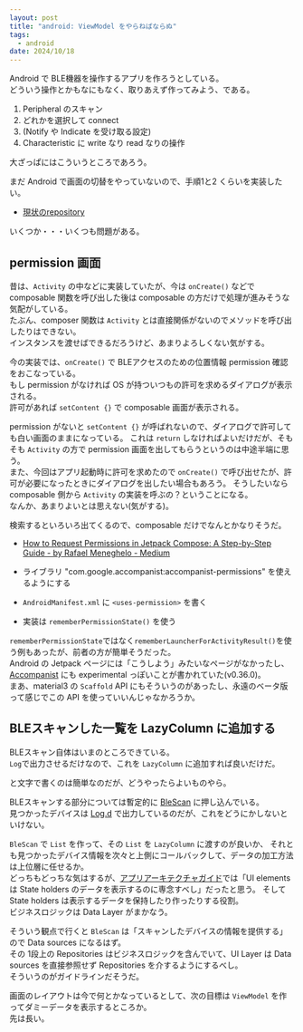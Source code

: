 ```yaml
---
layout: post
title: "android: ViewModel をやらねばならぬ"
tags:
  - android
date: 2024/10/18
---
```


Android で BLE機器を操作するアプリを作ろうとしている。  
どういう操作とかもなにもなく、取りあえず作ってみよう、である。

1. Peripheral のスキャン
2. どれかを選択して connect
3. (Notify や Indicate を受け取る設定)
4. Characteristic に write なり read なりの操作

大ざっぱにはこういうところであろう。

まだ Android で画面の切替をやっていないので、手順1と2 くらいを実装したい。

* [現状のrepository](https://github.com/hirokuma/android-ble-led-control/tree/11b4f5e885f900873add0b0f69a98905acff6fd7)

いくつか・・・いくつも問題がある。

## permission 画面

昔は、`Activity` の中などに実装していたが、今は `onCreate()` などで composable 関数を呼び出した後は composable の方だけで処理が進みそうな気配がしている。  
たぶん、composer 関数は `Activity` とは直接関係がないのでメソッドを呼び出したりはできない。  
インスタンスを渡せばできるだろうけど、あまりよろしくない気がする。

今の実装では、`onCreate()` で BLEアクセスのための位置情報 permission 確認をおこなっている。  
もし permission がなければ OS が持ついつもの許可を求めるダイアログが表示される。  
許可があれば `setContent {}` で composable 画面が表示される。

permission がないと `setContent {}` が呼ばれないので、ダイアログで許可しても白い画面のままになっている。
これは `return` しなければよいだけだが、そもそも `Activity` の方で permission 画面を出してもらうというのは中途半端に思う。  
また、今回はアプリ起動時に許可を求めたので `onCreate()` で呼び出せたが、許可が必要になったときにダイアログを出したい場合もあろう。
そうしたいなら composable 側から `Activity` の実装を呼ぶの？ということになる。  
なんか、あまりよいとは思えない(気がする)。

検索するといろいろ出てくるので、composable だけでなんとかなりそうだ。

* [How to Request Permissions in Jetpack Compose: A Step-by-Step Guide - by Rafael Meneghelo - Medium](https://medium.com/@rzmeneghelo/how-to-request-permissions-in-jetpack-compose-a-step-by-step-guide-7ce4b7782bd7)

* ライブラリ "com.google.accompanist:accompanist-permissions" を使えるようにする
* `AndroidManifest.xml` に `<uses-permission>` を書く
* 実装は `rememberPermissionState()` を使う

`rememberPermissionState`ではなく`rememberLauncherForActivityResult()`を使う例もあったが、前者の方が簡単そうだった。  
Android の Jetpack ページには「こうしよう」みたいなページがなかったし、[Accompanist](https://google.github.io/accompanist/permissions/) にも experimental っぽいことが書かれていた(v0.36.0)。  
まあ、material3 の `Scaffold` API にもそういうのがあったし、永遠のベータ版って感じでこの API を使っていいんじゃなかろうか。

## BLEスキャンした一覧を LazyColumn に追加する

BLEスキャン自体はいまのところできている。  
`Log`で出力させるだけなので、これを `LazyColumn` に追加すれば良いだけだ。

と文字で書くのは簡単なのだが、どうやったらよいものやら。

BLEスキャンする部分については暫定的に [BleScan](https://github.com/hirokuma/android-ble-led-control/blob/11b4f5e885f900873add0b0f69a98905acff6fd7/app/src/main/java/work/hirokuma/bleledcontrol/ble/BleScan.kt) に押し込んでいる。  
見つかったデバイスは [Log.d](https://github.com/hirokuma/android-ble-led-control/blob/11b4f5e885f900873add0b0f69a98905acff6fd7/app/src/main/java/work/hirokuma/bleledcontrol/ble/BleScan.kt#L48) で出力しているのだが、これをどうにかしないといけない。

`BleScan` で `List` を作って、その `List` を `LazyColumn` に渡すのが良いか、
それとも見つかったデバイス情報を次々と上側にコールバックして、データの加工方法は上位層に任せるか。  
どっちもどっちな気はするが、[アプリアーキテクチャガイド](https://developer.android.com/topic/architecture?hl=ja)では「UI elements は State holders のデータを表示するのに専念すべし」だったと思う。
そして State holders は表示するデータを保持したり作ったりする役割。  
ビジネスロジックは Data Layer がまかなう。

そういう観点で行くと `BleScan` は「スキャンしたデバイスの情報を提供する」ので Data sources になるはず。  
その 1段上の Repositories はビジネスロジックを含んでいて、UI Layer は Data sources を直接参照せず Repositories を介するようにするべし。  
そういうのがガイドラインだそうだ。

画面のレイアウトは今で何とかなっているとして、次の目標は `ViewModel` を作ってダミーデータを表示するところか。  
先は長い。
